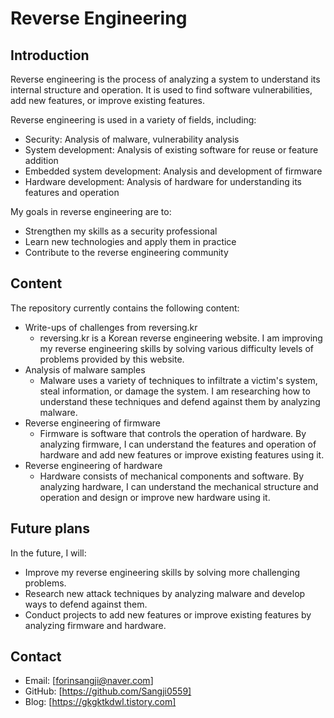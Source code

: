 # Reverse Engineering

## Introduction

Reverse engineering is the process of analyzing a system to understand its internal structure and operation. It is used to find software vulnerabilities, add new features, or improve existing features.

Reverse engineering is used in a variety of fields, including:

* Security: Analysis of malware, vulnerability analysis
* System development: Analysis of existing software for reuse or feature addition
* Embedded system development: Analysis and development of firmware
* Hardware development: Analysis of hardware for understanding its features and operation

My goals in reverse engineering are to:

* Strengthen my skills as a security professional
* Learn new technologies and apply them in practice
* Contribute to the reverse engineering community

## Content

The repository currently contains the following content:

* Write-ups of challenges from reversing.kr
    * reversing.kr is a Korean reverse engineering website. I am improving my reverse engineering skills by solving various difficulty levels of problems provided by this website.
* Analysis of malware samples
    * Malware uses a variety of techniques to infiltrate a victim's system, steal information, or damage the system. I am researching how to understand these techniques and defend against them by analyzing malware.
* Reverse engineering of firmware
    * Firmware is software that controls the operation of hardware. By analyzing firmware, I can understand the features and operation of hardware and add new features or improve existing features using it.
* Reverse engineering of hardware
    * Hardware consists of mechanical components and software. By analyzing hardware, I can understand the mechanical structure and operation and design or improve new hardware using it.

## Future plans

In the future, I will:

* Improve my reverse engineering skills by solving more challenging problems.
* Research new attack techniques by analyzing malware and develop ways to defend against them.
* Conduct projects to add new features or improve existing features by analyzing firmware and hardware.

## Contact

* Email: [forinsangji@naver.com]
* GitHub: [https://github.com/Sangji0559]
* Blog: [https://gkgktkdwl.tistory.com]
